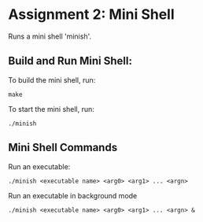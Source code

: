 # Assignment 2: Mini Shell 
Runs a mini shell 'minish'.

## Build and Run Mini Shell:
To build the mini shell, run:
```
make
```

To start the mini shell, run:
```
./minish
```

## Mini Shell Commands
Run an executable:
```
./minish <executable name> <arg0> <arg1> ... <argn>
```

Run an executable in background mode
```
./minish <executable name> <arg0> <arg1> ... <argn> &
```
